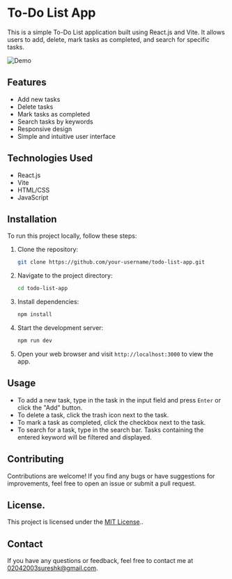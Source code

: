 # To-Do List App

This is a simple To-Do List application built using React.js and Vite. It allows users to add, delete, mark tasks as completed, and search for specific tasks.

![Demo](demo.gif)

## Features

- Add new tasks
- Delete tasks
- Mark tasks as completed
- Search tasks by keywords
- Responsive design
- Simple and intuitive user interface

## Technologies Used

- React.js
- Vite
- HTML/CSS
- JavaScript

## Installation

To run this project locally, follow these steps:

1. Clone the repository:
   ```bash
   git clone https://github.com/your-username/todo-list-app.git
   ```
2. Navigate to the project directory:
   ```bash
   cd todo-list-app
   ```
3. Install dependencies:
   ```bash
   npm install
   ```
4. Start the development server:
   ```bash
   npm run dev
   ```
5. Open your web browser and visit `http://localhost:3000` to view the app.

## Usage

- To add a new task, type in the task in the input field and press `Enter` or click the "Add" button.
- To delete a task, click the trash icon next to the task.
- To mark a task as completed, click the checkbox next to the task.
- To search for a task, type in the search bar. Tasks containing the entered keyword will be filtered and displayed.

## Contributing

Contributions are welcome! If you find any bugs or have suggestions for improvements, feel free to open an issue or submit a pull request.

## License.

This project is licensed under the [MIT License](LICENSE)..

## Contact

If you have any questions or feedback, feel free to contact me at 02042003sureshk@gmail.com.
```
